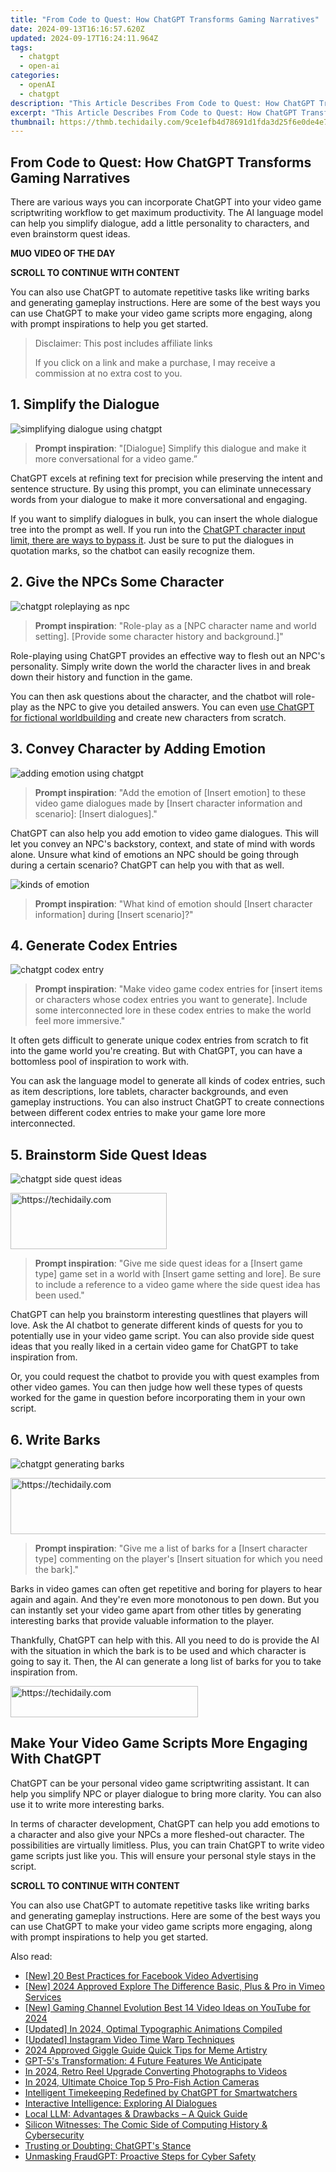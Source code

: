 ```yaml
---
title: "From Code to Quest: How ChatGPT Transforms Gaming Narratives"
date: 2024-09-13T16:16:57.620Z
updated: 2024-09-17T16:24:11.964Z
tags:
  - chatgpt
  - open-ai
categories:
  - openAI
  - chatgpt
description: "This Article Describes From Code to Quest: How ChatGPT Transforms Gaming Narratives"
excerpt: "This Article Describes From Code to Quest: How ChatGPT Transforms Gaming Narratives"
thumbnail: https://thmb.techidaily.com/9ce1efb4d78691d1fda3d25f6e0de4e7036d8fbbf749d1e5f5caf96b519e32e1.png
---
```


## From Code to Quest: How ChatGPT Transforms Gaming Narratives

 There are various ways you can incorporate ChatGPT into your video game scriptwriting workflow to get maximum productivity. The AI language model can help you simplify dialogue, add a little personality to characters, and even brainstorm quest ideas.

**MUO VIDEO OF THE DAY**

**SCROLL TO CONTINUE WITH CONTENT**

 You can also use ChatGPT to automate repetitive tasks like writing barks and generating gameplay instructions. Here are some of the best ways you can use ChatGPT to make your video game scripts more engaging, along with prompt inspirations to help you get started.

>  Disclaimer: This post includes affiliate links
>
>  If you click on a link and make a purchase, I may receive a commission at no extra cost to you.
>

## 1\. Simplify the Dialogue

![simplifying dialogue using chatgpt](https://static1.makeuseofimages.com/wordpress/wp-content/uploads/2023/07/simplifying-dialogue.jpeg)

> **Prompt inspiration**: "\[Dialogue\] Simplify this dialogue and make it more conversational for a video game.”

 ChatGPT excels at refining text for precision while preserving the intent and sentence structure. By using this prompt, you can eliminate unnecessary words from your dialogue to make it more conversational and engaging.

 If you want to simplify dialogues in bulk, you can insert the whole dialogue tree into the prompt as well. If you run into the [ChatGPT character input limit, there are ways to bypass it](https://www.makeuseof.com/what-is-chatgpt-character-input-limit/). Just be sure to put the dialogues in quotation marks, so the chatbot can easily recognize them.

## 2\. Give the NPCs Some Character

![chatgpt roleplaying as npc](https://static1.makeuseofimages.com/wordpress/wp-content/uploads/2023/07/chatgpt-roleplay.jpeg)

> **Prompt inspiration**: "Role-play as a \[NPC character name and world setting\]. \[Provide some character history and background.\]"

 Role-playing using ChatGPT provides an effective way to flesh out an NPC's personality. Simply write down the world the character lives in and break down their history and function in the game.

 You can then ask questions about the character, and the chatbot will role-play as the NPC to give you detailed answers. You can even [use ChatGPT for fictional worldbuilding](https://www.makeuseof.com/chatgpt-fictional-worldbuilding-how-to/) and create new characters from scratch.

## 3\. Convey Character by Adding Emotion

![adding emotion using chatgpt](https://static1.makeuseofimages.com/wordpress/wp-content/uploads/2023/07/chatgpt-emotion.jpeg)

> **Prompt inspiration**: "Add the emotion of \[Insert emotion\] to these video game dialogues made by \[Insert character information and scenario\]: \[Insert dialogues\]."

 ChatGPT can also help you add emotion to video game dialogues. This will let you convey an NPC's backstory, context, and state of mind with words alone. Unsure what kind of emotions an NPC should be going through during a certain scenario? ChatGPT can help you with that as well.

![kinds of emotion](https://static1.makeuseofimages.com/wordpress/wp-content/uploads/2023/07/type-of-emotion.jpeg)

> **Prompt inspiration**: "What kind of emotion should \[Insert character information\] during \[Insert scenario\]?"

## 4\. Generate Codex Entries

![chatgpt codex entry](https://static1.makeuseofimages.com/wordpress/wp-content/uploads/2023/07/chatgpt-codex.jpeg)

> **Prompt inspiration**: "Make video game codex entries for \[insert items or characters whose codex entries you want to generate\]. Include some interconnected lore in these codex entries to make the world feel more immersive."

 It often gets difficult to generate unique codex entries from scratch to fit into the game world you're creating. But with ChatGPT, you can have a bottomless pool of inspiration to work with.

 You can ask the language model to generate all kinds of codex entries, such as item descriptions, lore tablets, character backgrounds, and even gameplay instructions. You can also instruct ChatGPT to create connections between different codex entries to make your game lore more interconnected.

## 5\. Brainstorm Side Quest Ideas

![chatgpt side quest ideas](https://static1.makeuseofimages.com/wordpress/wp-content/uploads/2023/07/chatgpt-side-quest.jpeg)

<!-- affiliate ads begin -->
<a href="https://bluettius.sjv.io/c/5597632/2139112/17108" target="_top" id="2139112">
  <img src="//a.impactradius-go.com/display-ad/17108-2139112" border="0" alt="https://techidaily.com" width="250" height="90"/>
</a>
<img height="0" width="0" src="https://bluettius.sjv.io/i/5597632/2139112/17108" style="position:absolute;visibility:hidden;" border="0" />
<!-- affiliate ads end -->

> **Prompt inspiration**: "Give me side quest ideas for a \[Insert game type\] game set in a world with \[Insert game setting and lore\]. Be sure to include a reference to a video game where the side quest idea has been used."

 ChatGPT can help you brainstorm interesting questlines that players will love. Ask the AI chatbot to generate different kinds of quests for you to potentially use in your video game script. You can also provide side quest ideas that you really liked in a certain video game for ChatGPT to take inspiration from.

 Or, you could request the chatbot to provide you with quest examples from other video games. You can then judge how well these types of quests worked for the game in question before incorporating them in your own script.

## 6\. Write Barks

![chatgpt generating barks](https://static1.makeuseofimages.com/wordpress/wp-content/uploads/2023/07/chatgpt-barks.jpeg)

<!-- affiliate ads begin -->
<a href="https://ephamedtechinc.pxf.io/c/5597632/2137220/26400" target="_top" id="2137220">
  <img src="//a.impactradius-go.com/display-ad/26400-2137220" border="0" alt="https://techidaily.com" width="728" height="90"/>
</a>
<img height="0" width="0" src="https://ephamedtechinc.pxf.io/i/5597632/2137220/26400" style="position:absolute;visibility:hidden;" border="0" />
<!-- affiliate ads end -->

> **Prompt inspiration**: "Give me a list of barks for a \[Insert character type\] commenting on the player's \[Insert situation for which you need the bark\]."

 Barks in video games can often get repetitive and boring for players to hear again and again. And they're even more monotonous to pen down. But you can instantly set your video game apart from other titles by generating interesting barks that provide valuable information to the player.

 Thankfully, ChatGPT can help with this. All you need to do is provide the AI with the situation in which the bark is to be used and which character is going to say it. Then, the AI can generate a long list of barks for you to take inspiration from.

<!-- affiliate ads begin -->
<a href="https://25home.pxf.io/c/5597632/2123474/16836" target="_top" id="2123474">
  <img src="//a.impactradius-go.com/display-ad/16836-2123474" border="0" alt="https://techidaily.com" width="300" height="50"/>
</a>
<img height="0" width="0" src="https://25home.pxf.io/i/5597632/2123474/16836" style="position:absolute;visibility:hidden;" border="0" />
<!-- affiliate ads end -->

## Make Your Video Game Scripts More Engaging With ChatGPT

 ChatGPT can be your personal video game scriptwriting assistant. It can help you simplify NPC or player dialogue to bring more clarity. You can also use it to write more interesting barks.

 In terms of character development, ChatGPT can help you add emotions to a character and also give your NPCs a more fleshed-out character. The possibilities are virtually limitless. Plus, you can train ChatGPT to write video game scripts just like you. This will ensure your personal style stays in the script.

**SCROLL TO CONTINUE WITH CONTENT**

 You can also use ChatGPT to automate repetitive tasks like writing barks and generating gameplay instructions. Here are some of the best ways you can use ChatGPT to make your video game scripts more engaging, along with prompt inspirations to help you get started.

<ins class="adsbygoogle"
     style="display:block"
     data-ad-format="autorelaxed"
     data-ad-client="ca-pub-7571918770474297"
     data-ad-slot="1223367746"></ins>

<ins class="adsbygoogle"
     style="display:block"
     data-ad-client="ca-pub-7571918770474297"
     data-ad-slot="8358498916"
     data-ad-format="auto"
     data-full-width-responsive="true"></ins>

<span class="atpl-alsoreadstyle">Also read:</span>
<div><ul>
<li><a href="https://facebook-videos.techidaily.com/new-20-best-practices-for-facebook-video-advertising/"><u>[New] 20 Best Practices for Facebook Video Advertising</u></a></li>
<li><a href="https://vimeo-videos.techidaily.com/new-2024-approved-explore-the-difference-basic-plus-and-pro-in-vimeo-services/"><u>[New] 2024 Approved Explore The Difference Basic, Plus & Pro in Vimeo Services</u></a></li>
<li><a href="https://eaxpv-info.techidaily.com/new-gaming-channel-evolution-best-14-video-ideas-on-youtube-for-2024/"><u>[New] Gaming Channel Evolution Best 14 Video Ideas on YouTube for 2024</u></a></li>
<li><a href="https://article-files.techidaily.com/updated-in-2024-optimal-typographic-animations-compiled/"><u>[Updated] In 2024, Optimal Typographic Animations Compiled</u></a></li>
<li><a href="https://instagram-video-recordings.techidaily.com/updated-instagram-video-time-warp-techniques/"><u>[Updated] Instagram Video Time Warp Techniques</u></a></li>
<li><a href="https://fox-friendly.techidaily.com/2024-approved-giggle-guide-quick-tips-for-meme-artistry/"><u>2024 Approved Giggle Guide Quick Tips for Meme Artistry</u></a></li>
<li><a href="https://tech-savvy.techidaily.com/gpt-5s-transformation-4-future-features-we-anticipate/"><u>GPT-5's Transformation: 4 Future Features We Anticipate</u></a></li>
<li><a href="https://vp-tips.techidaily.com/in-2024-retro-reel-upgrade-converting-photographs-to-videos/"><u>In 2024, Retro Reel Upgrade Converting Photographs to Videos</u></a></li>
<li><a href="https://some-approaches.techidaily.com/in-2024-ultimate-choice-top-5-pro-fish-action-cameras/"><u>In 2024, Ultimate Choice Top 5 Pro-Fish Action Cameras</u></a></li>
<li><a href="https://tech-savvy.techidaily.com/intelligent-timekeeping-redefined-by-chatgpt-for-smartwatchers/"><u>Intelligent Timekeeping Redefined by ChatGPT for Smartwatchers</u></a></li>
<li><a href="https://tech-savvy.techidaily.com/interactive-intelligence-exploring-ai-dialogues/"><u>Interactive Intelligence: Exploring AI Dialogues</u></a></li>
<li><a href="https://tech-savvy.techidaily.com/local-llm-advantages-and-drawbacks-a-quick-guide/"><u>Local LLM: Advantages & Drawbacks – A Quick Guide</u></a></li>
<li><a href="https://tech-savvy.techidaily.com/silicon-witnesses-the-comic-side-of-computing-history-and-cybersecurity/"><u>Silicon Witnesses: The Comic Side of Computing History & Cybersecurity</u></a></li>
<li><a href="https://tech-savvy.techidaily.com/trusting-or-doubting-chatgpts-stance/"><u>Trusting or Doubting: ChatGPT's Stance</u></a></li>
<li><a href="https://tech-savvy.techidaily.com/unmasking-fraudgpt-proactive-steps-for-cyber-safety/"><u>Unmasking FraudGPT: Proactive Steps for Cyber Safety</u></a></li>
</ul></div>

